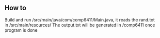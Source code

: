 ## How to

Build and run /src/main/java/com/comp6411/Main.java, it reads the rand.txt in /src/main/resources/
The output.txt will be generated in /comp6411 once program is done